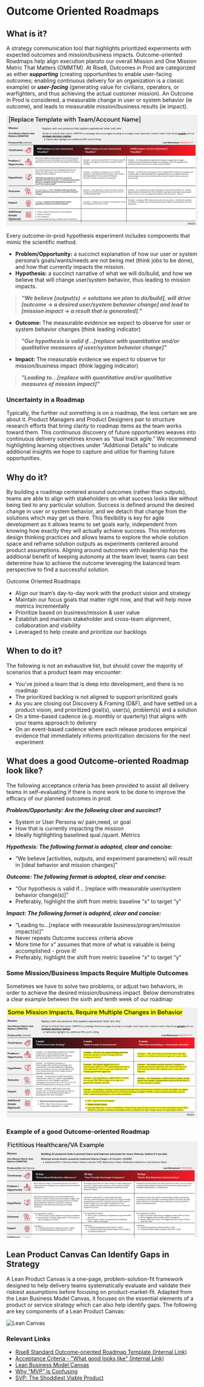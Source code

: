 # Outcome Oriented Roadmaps

## What is it?
A strategy communication tool that highlights prioritized experiments with expected outcomes and mission/business impacts. Outcome-oriented Roadmaps help align execution plansto our overall Mission and One Mission Metric That Matters (OMMTM). At Rise8, Outcomes in Prod are categorized as either ***supporting*** (creating opportunities to enable user-facing outcomes; enabling continuous delivery for an organization is a classic example) or ***user-facing*** (generating value for civilians, operators, or warfighters, and thus achieving the actual customer mission). An Outcome in Prod is considered, a measurable change in user or system behavior (ie outcome), and leads to measurable mission/business results (ie impact).

![Outcome-Oriented Roadmap](../../assets/oor.png)

Every outcome-in-prod hypothesis experiment includes components that mimic the scientific method.

* **Problem/Opportunity:** a succinct explanation of how our user or system persona’s goals/wants/needs are not being met (think jobs to be done), and how that currently impacts the mission.
* **Hypothesis:** a succinct narrative of what we will do/build, and how we believe that will change user/system behavior, thus leading to mission impacts. 

> ***“We believe [output(s) → solutions we plan to do/build], will drive [outcome → a desired user/system behavior change] and lead to [mission impact → a result that is generated].”***

* **Outcome:** The measurable evidence we expect to observe for user or system behavior changes (think leading indicator)

> ***"Our hypothesis is valid if…[replace with quantitative and/or qualitative measures of user/system behavior change]"***

* **Impact:** The measurable evidence we expect to observe for mission/business impact (think lagging indicator) 

> ***"Leading to…[replace with quantitative and/or qualitative measures of mission impact]"***

### Uncertainty in a Roadmap

Typically, the further out something is on a roadmap, the less certain we are about it. Product Managers and Product Designers pair to structure research efforts that bring clarity to roadmap items as the team works toward them. This continuous discovery of future opportunities weaves into continuous delivery sometimes known as “dual track agile.” We recommend highlighting learning objectives under "Additional Details" to indicate additional insights we hope to capture and utilize for framing future opportunities.

## Why do it?

By building a roadmap centered around outcomes (rather than outputs), teams are able to align with stakeholders on what success looks like without being tied to any particular solution. Success is defined around the desired change in user or system behavior, and we detach that change from the solutions which may get us there. This flexibility is key for agile development as it allows teams to set goals early, independent from knowing how exactly they will actually achieve success. This reinforces design thinking practices and allows teams to explore the whole solution space and reframe solution outputs as experiments centered around product assumptions. Aligning around outcomes with leadership has the additional benefit of keeping autonomy at the team level; teams can best determine how to achieve the outcome leveraging the balanced team perspective to find a successful solution.

Outcome Oriented Roadmaps

* Align our team’s day-to-day work with the product vision and strategy
* Maintain our focus goals that matter right now, and that will help move metrics incrementally
* Prioritize based on business/mission & user value
* Establish and maintain stakeholder and cross-team alignment, collaboration and visibility
* Leveraged to help create and prioritize our backlogs

## When to do it?

The following is not an exhaustive list, but should cover the majority of scenarios that a product team may encounter:

* You’ve joined a team that is deep into development, and there is no roadmap
* The prioritized backlog is not aligned to support prioritized goals
* As you are closing out Discovery & Framing (D\&F), and have settled on a product vision, and prioritized goal(s), user(s), problem(s) and a solution
* On a time-based cadence (e.g. monthly or quarterly) that aligns with your teams approach to delivery
* On an event-based cadence where each release produces empirical evidence that immediately informs prioritization decisions for the next experiment

## What does a good Outcome-oriented Roadmap look like?

The following acceptance criteria has been provided to assist all delivery teams in self-evaluating if there is more work to be done to improve the efficacy of our planned outcomes in prod:

***Problem/Opportunity: Are the following clear and succinct?***

* System or User Persona w/ pain,need, or goal
* How that is currently impacting the mission
* Ideally highlighting baselined qual./quant. Metrics

***Hypothesis: The following format is adopted, clear and concise:***

* “We believe [activities, outputs, and experiment parameters] will result in [ideal behavior and mission changes]”

***Outcome: The following format is adopted, clear and concise:***

* “Our hypothesis is valid if… [replace with measurable user/system behavior change(s)]”
* Preferably, highlight the shift from metric baseline “x” to target “y”

***Impact: The following format is adopted, clear and concise:***

* “Leading to…[replace with measurable business/program/mission impact(s)]”
* Never repeats Outcome success criteria above
* More time for x" assumes that more of what is valuable is being accomplished - prove it!
* Preferably, highlight the shift from metric baseline “x” to target “y”

### Some Mission/Business Impacts Require Multiple Outcomes

Sometimes we have to solve two problems, or adjust two behaviors, in order to achieve the desired mission/business impact. Below demonstrates a clear example between the sixth and tenth week of our roadmap

![Outcome-Oriented Roadmap](../../assets/oor-multiple-outcomes.png)

### Example of a good Outcome-oriented Roadmap

![Outcome-Oriented Roadmap](../../assets/oor-good.png)

## Lean Product Canvas Can Identify Gaps in Strategy

A Lean Product Canvas is a one-page, problem-solution-fit framework designed to help delivery teams systematically evaluate and validate their riskiest assumptions before focusing on product-market-fit. Adapted from the Lean Business Model Canvas, it focuses on the essential elements of a product or service strategy which can also help identify gaps. The following are key components of a Lean Product Canvas:

![Lean Canvas](../../assets/lean-canvas.png)

### Relevant Links

* [Rise8 Standard Outcome-oriented Roadmap Template (Internal Link)](https://docs.google.com/presentation/d/1jypCNSf423-zyKfJMS2zQ5_a9cZUOLtTE8xbD-7jo7A/edit?slide=id.g33b9f42ef8b_0_1227&pli=1#slide=id.g33b9f42ef8b_0_1227)
* [Acceptance Criteria - "What good looks like" (Internal Link)](https://docs.google.com/presentation/d/1jypCNSf423-zyKfJMS2zQ5_a9cZUOLtTE8xbD-7jo7A/edit?slide=id.g36322af4c1d_1_83&pli=1#slide=id.g36322af4c1d_1_83)
* [Lean Business Model Canvas](https://labspractices.com/practices/lean-business-canvas/)
* [Why “MVP” is Confusing](https://tajmo.medium.com/why-mvp-is-a-contronym-40af0fcb74c0)
* [SVP: The Shoddiest Viable Product](https://blogs.vmware.com/tanzu/svp-the-shoddiest-viable-product/)
